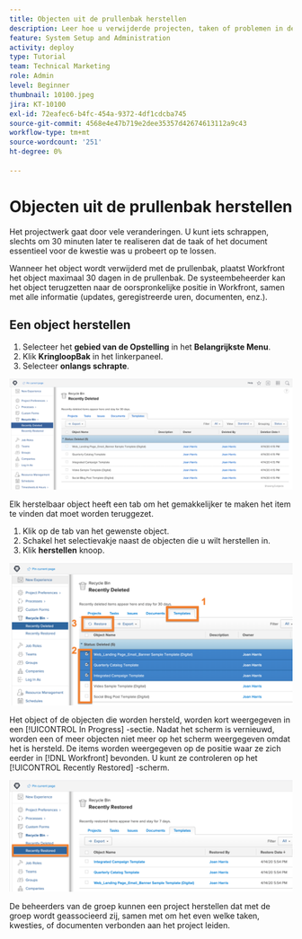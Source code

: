```yaml
---
title: Objecten uit de prullenbak herstellen
description: Leer hoe u verwijderde projecten, taken of problemen in de prullenbak kunt zoeken en herstellen.
feature: System Setup and Administration
activity: deploy
type: Tutorial
team: Technical Marketing
role: Admin
level: Beginner
thumbnail: 10100.jpeg
jira: KT-10100
exl-id: 72eafec6-b4fc-454a-9372-4df1cdcba745
source-git-commit: 4568e4e47b719e2dee35357d42674613112a9c43
workflow-type: tm+mt
source-wordcount: '251'
ht-degree: 0%

---
```


# Objecten uit de prullenbak herstellen

Het projectwerk gaat door vele veranderingen. U kunt iets schrappen, slechts om 30 minuten later te realiseren dat de taak of het document essentieel voor de kwestie was u probeert op te lossen.

Wanneer het object wordt verwijderd met de prullenbak, plaatst Workfront het object maximaal 30 dagen in de prullenbak. De systeembeheerder kan het object terugzetten naar de oorspronkelijke positie in Workfront, samen met alle informatie (updates, geregistreerde uren, documenten, enz.).

## Een object herstellen

1. Selecteer het **gebied van de Opstelling** in het **Belangrijkste Menu**.
1. Klik **KringloopBak** in het linkerpaneel.
1. Selecteer **onlangs schrapte**.

![ onlangs Geschrapte sectie van de Bak van de Recycling in het gebied van de Opstelling ](assets/admin-fund-recycle-bin-1.png)

Elk herstelbaar object heeft een tab om het gemakkelijker te maken het item te vinden dat moet worden teruggezet.

1. Klik op de tab van het gewenste object.
1. Schakel het selectievakje naast de objecten die u wilt herstellen in.
1. Klik **herstellen** knoop.

![ Punten die in de Bak van de Recycling worden geselecteerd ](assets/admin-fund-recycle-bin-2.png)

Het object of de objecten die worden hersteld, worden kort weergegeven in een [!UICONTROL In Progress] -sectie. Nadat het scherm is vernieuwd, worden een of meer objecten niet meer op het scherm weergegeven omdat het is hersteld. De items worden weergegeven op de positie waar ze zich eerder in [!DNL Workfront] bevonden. U kunt ze controleren op het [!UICONTROL Recently Restored] -scherm.

![ onlangs Herstelde sectie van de Bak van de Kringloop in het gebied van de Opstelling ](assets/admin-fund-recycle-bin-3.png)

De beheerders van de groep kunnen een project herstellen dat met de groep wordt geassocieerd zij, samen met om het even welke taken, kwesties, of documenten verbonden aan het project leiden.

<!--
learn more URL
Restoring deleted items
Viewing items that have been recently restored
-->
